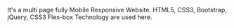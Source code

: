 It's a multi page fully Mobile Responsive Website.
HTML5, CSS3, Bootstrap, jQuery,  CSS3 Flex-box Technology are used here.
